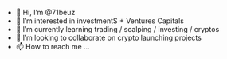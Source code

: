 - 👋 Hi, I’m @71beuz
- 👀 I’m interested in investmentS + Ventures Capitals 
- 🌱 I’m currently learning trading / scalping / investing / cryptos
- 💞️ I’m looking to collaborate on crypto launching projects
- 📫 How to reach me ...

<!---
71beuz/71beuz is a ✨ special ✨ repository because its `README.md` (this file) appears on your GitHub profile.
You can click the Preview link to take a look at your changes.
--->
